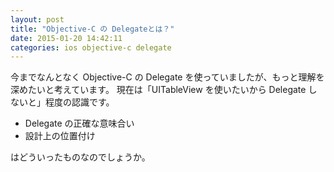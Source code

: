 ```yaml
---
layout: post
title: "Objective-C の Delegateとは？"
date: 2015-01-20 14:42:11
categories: ios objective-c delegate
---
```

<p>今までなんとなく Objective-C の Delegate を使っていましたが、もっと理解を深めたいと考えています。 現在は「UITableView を使いたいから Delegate しないと」程度の認識です。</p>

<ul>
<li>Delegate の正確な意味合い</li>
<li>設計上の位置付け</li>
</ul>

<p>はどういったものなのでしょうか。</p>
